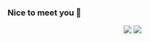### Nice to meet you 👋

<!--
**storm-cpu/storm-cpu** is a ✨ _special_ ✨ repository because its `README.md` (this file) appears on your GitHub profile.

Here are some ideas to get you started:

- 🔭 I’m currently working on Be Solution
- 🌱 I’m currently learning Hutech Univercity
-->
<p align="center">
  <img src = "giphy.gif">
  <img src = "https://github-readme-stats.vercel.app/api?username=storm-cpu&&show_icons=true&title_color=e605e7&icon_color=16fced&text_color=e605e7&bg_color=141518">
</p>
